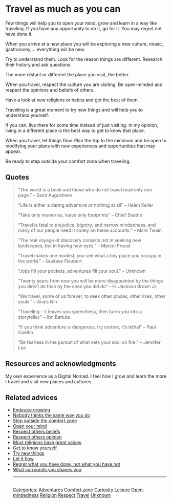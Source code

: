 # Travel as much as you can

Few things will help you to open your mind, grow and learn in a way like traveling. If you have any opportunity to do it, go for it. You may regret not have done it.

When you arrive at a new place you will be exploring a new culture, music, gastronomy,... everything will be new.

Try to understand them. Look for the reason things are different. Research their history and ask questions. 

The more distant or different the place you visit, the better.

When you travel, respect the culture you are visiting. Be open-minded and respect the opinions and beliefs of others.

Have a look at new religions or habits and get the best of them.

Traveling is a great moment to try new things and will help you to understand yourself.

If you can, live there for some time instead of just visiting. In my opinion, living in a different place is the best way to get to know that place.

When you travel, let things flow. Plan the trip to the minimum and be open to modifying your plans with new experiences and opportunities that may appear.

Be ready to step outside your comfort zone when traveling.

## Quotes

> “The world is a book and those who do not travel read only one page.” – Saint Augustinev

> “Life is either a daring adventure or nothing at all” – Helen Keller

> “Take only memories, leave only footprints” – Chief Seattle

> “Travel is  fatal to prejudice, bigotry, and narrow mindedness, and many of our people need it sorely on these accounts.” – Mark Twain

> ”The real voyage of discovery consists not in seeking new landscapes, but in having new eyes.” – Marcel Proust

> “Travel makes one modest, you see what a tiny place you occupy in the world.” – Gustave Flaubert

> “Jobs fill your pockets, adventures fill your soul.” – Unknown

> “Twenty years from now you will be more disappointed by the things you didn’t do than by the ones you did do” – H. Jackson Brown Jr.

> “We travel, some of us forever, to seek other places, other lives, other souls.” – Anais Nin

> “Traveling – it leaves you speechless, then turns you into a storyteller.” – Ibn Battuta

> “If you think adventure is dangerous, try routine, it’s lethal” – Paul Coelho

> “Be fearless in the pursuit of what sets your soul on fire.” – Jennifer Lee

## Resources and acknowledgments

My own experience as a Digital Nomad. I feel how I grow and learn the more I travel and visit new places and cultures.

## Related advices

- [Embrace growing](Embrace%20growing/index.md)
- [Nobody thinks the same way you do](Nobody%20thinks%20the%20same%20way%20you%20do/index.md)
- [Step outside the comfort zone](Step%20outside%20the%20comfort%20zone/index.md)
- [Open your mind](Open%20your%20mind/index.md)
- [Respect others beliefs](Respect%20others%20beliefs/index.md)
- [Respect others opinion](Respect%20others%20opinion/index.md)
- [Most religions have great values](Most%20religions%20have%20great%20values/index.md)
- [Get to know yourself](Get%20to%20know%20yourself/index.md)
- [Try new things](Try%20new%20things/index.md)
- [Let it flow](Let%20it%20flow/index.md)
- [Regret what you have done, not what you have not](Regret%20what%20you%20have%20done,%20not%20what%20you%20have%20not/index.md)
- [What surrounds you shapes you](What%20surrounds%20you%20shapes%20you/index.md)<hr/><br/>[Categories:](Categories/index.md) [Adventures](Categories/Adventures.md) [Comfort zone](Categories/Comfort%20zone.md) [Curiosity](Categories/Curiosity.md) [Leisure](Categories/Leisure.md) [Open-mindedness](Categories/Open-mindedness.md) [Religion](Categories/Religion.md) [Respect](Categories/Respect.md) [Travel](Categories/Travel.md) [Unknown](Categories/Unknown.md)